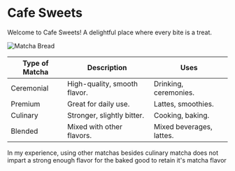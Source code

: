 # Cafe Sweets

Welcome to Cafe Sweets! A delightful place where every bite is a treat.

<img src="https://www.elmundoeats.com/wp-content/uploads/2018/08/Matcha-Bread-Slices-3.jpg" alt="Matcha Bread">

| Type of Matcha | Description               | Uses                      |
|----------------|---------------------------|---------------------------|
| Ceremonial     | High-quality, smooth flavor. | Drinking, ceremonies.    |
| Premium        | Great for daily use.      | Lattes, smoothies.        |
| Culinary       | Stronger, slightly bitter. | Cooking, baking.          |
| Blended        | Mixed with other flavors. | Mixed beverages, lattes.  |

In my experience, using other matchas besides culinary matcha does not impart a strong enough flavor for the baked good to retain it's matcha flavor
